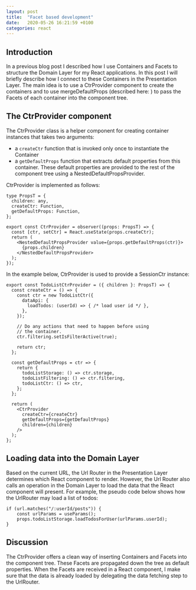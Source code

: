```yaml
---
layout: post
title:  "Facet based development"
date:   2020-05-26 16:21:59 +0100
categories: react
---
```

Introduction
------------

In a previous blog post I described how I use Containers and Facets to structure the Domain Layer for my React applications. In this post I will briefly describe how I connect to these Containers in the Presentation Layer. The main idea is to use a CtrProvider component to create the containers and to use mergeDefaultProps (described here: ) to pass the Facets of each container into the component tree.


The CtrProvider component
-------------------------

The CtrProvider class is a helper component for creating container instances that takes two arguments:

- a `createCtr` function that is invoked only once to instantiate the Container
- a `getDefaultProps` function that extracts default properties from this container. These default properties are provided
to the rest of the component tree using a NestedDefaultPropsProvider.

CtrProvider is implemented as follows:


```
type PropsT = {
  children: any,
  createCtr: Function,
  getDefaultProps: Function,
};

export const CtrProvider = observer((props: PropsT) => {
  const [ctr, setCtr] = React.useState(props.createCtr);
  return (
    <NestedDefaultPropsProvider value={props.getDefaultProps(ctr)}>
      {props.children}
    </NestedDefaultPropsProvider>
  );
});
```

In the example below, CtrProvider is used to provide a SessionCtr instance:

```
export const TodoListCtrProvider = ({ children }: PropsT) => {
  const createCtr = () => {
    const ctr = new TodoListCtr({
      dataApi: {
        loadTodos: (userId) => { /* load user id */ },
      },
    });

    // Do any actions that need to happen before using
    // the container.
    ctr.filtering.setIsFilterActive(true);

    return ctr;
  };

  const getDefaultProps = ctr => {
    return {
      todoListStorage: () => ctr.storage,
      todoListFiltering: () => ctr.filtering,
      todoListCtr: () => ctr,
    };
  };

  return (
    <CtrProvider
      createCtr={createCtr}
      getDefaultProps={getDefaultProps}
      children={children}
    />
  );
};

```

Loading data into the Domain Layer
----------------------------------

Based on the current URL, the Url Router in the Presentation Layer determines which React component to render. However, the Url Router also calls an operation in the Domain Layer to load the data that the React component will present. For example, the pseudo code below shows how the UrlRouter may load a list of todos:

```
if (url.matches("/:userId/posts")) {
    const urlParams = useParams();
    props.todoListStorage.loadTodosForUser(urlParams.userId);
}
```

Discussion
----------

The CtrProvider offers a clean way of inserting Containers and Facets into the component tree. These Facets are propagated down the tree as default properties. When the Facets are received in a React component, I make sure that the data is already loaded by delegating the data fetching step to the UrlRouter.
